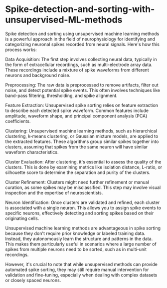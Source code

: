 # Spike-detection-and-sorting-with-unsupervised-ML-methods
Spike detection and sorting using unsupervised machine learning methods is a powerful approach in the field of neurophysiology for identifying and categorizing neuronal spikes recorded from neural signals. Here's how this process works:

Data Acquisition: The first step involves collecting neural data, typically in the form of extracellular recordings, such as multi-electrode array data. These recordings include a mixture of spike waveforms from different neurons and background noise.

Preprocessing: The raw data is preprocessed to remove artifacts, filter out noise, and detect potential spike events. This often involves techniques like band-pass filtering, thresholding, and spike alignment.

Feature Extraction: Unsupervised spike sorting relies on feature extraction to describe each detected spike waveform. Common features include amplitude, waveform shape, and principal component analysis (PCA) coefficients.

Clustering: Unsupervised machine learning methods, such as hierarchical clustering, k-means clustering, or Gaussian mixture models, are applied to the extracted features. These algorithms group similar spikes together into clusters, assuming that spikes from the same neuron will have similar waveform characteristics.

Cluster Evaluation: After clustering, it's essential to assess the quality of the clusters. This is done by examining metrics like isolation distance, L-ratio, or silhouette score to determine the separation and purity of the clusters.

Cluster Refinement: Clusters might need further refinement or manual curation, as some spikes may be misclassified. This step may involve visual inspection and the expertise of neuroscientists.

Neuron Identification: Once clusters are validated and refined, each cluster is associated with a single neuron. This allows you to assign spike events to specific neurons, effectively detecting and sorting spikes based on their originating cells.

Unsupervised machine learning methods are advantageous in spike sorting because they don't require prior knowledge or labeled training data. Instead, they autonomously learn the structure and patterns in the data. This makes them particularly useful in scenarios where a large number of spikes from multiple neurons need to be sorted, such as in multi-unit recordings.

However, it's crucial to note that while unsupervised methods can provide automated spike sorting, they may still require manual intervention for validation and fine-tuning, especially when dealing with complex datasets or closely spaced neurons.

